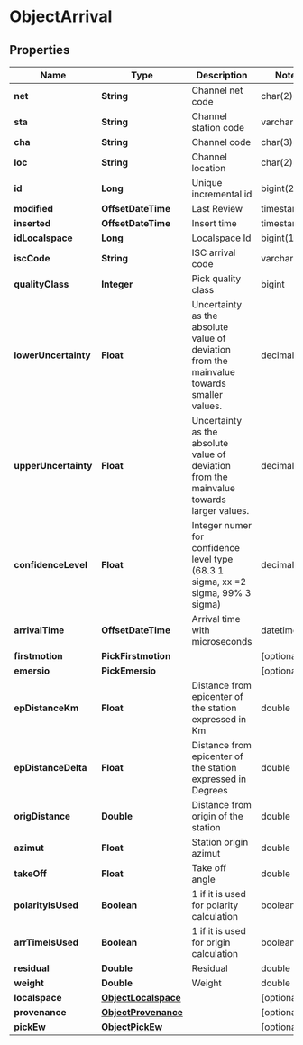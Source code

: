 

# ObjectArrival


## Properties

| Name | Type | Description | Notes |
|------------ | ------------- | ------------- | -------------|
|**net** | **String** | Channel net code | char(2) |  |
|**sta** | **String** | Channel station code | varchar(5) |  |
|**cha** | **String** | Channel code | char(3) |  |
|**loc** | **String** | Channel location | char(2) |  [optional] |
|**id** | **Long** | Unique incremental id | bigint(20) |  [optional] [readonly] |
|**modified** | **OffsetDateTime** | Last Review | timestamp |  [optional] [readonly] |
|**inserted** | **OffsetDateTime** | Insert time | timestamp |  [optional] [readonly] |
|**idLocalspace** | **Long** | Localspace Id | bigint(19) |  [optional] |
|**iscCode** | **String** | ISC arrival code | varchar(8) |  |
|**qualityClass** | **Integer** | Pick quality class | bigint |  [optional] |
|**lowerUncertainty** | **Float** | Uncertainty as the absolute value of deviation from the mainvalue towards smaller values. | decimal(8,3) |  [optional] |
|**upperUncertainty** | **Float** | Uncertainty as the absolute value of deviation from the mainvalue towards larger values. | decimal(8,3) |  [optional] |
|**confidenceLevel** | **Float** | Integer numer for confidence level type (68.3 1 sigma, xx &#x3D;2 sigma, 99% 3 sigma) | decimal(5.2) |  [optional] |
|**arrivalTime** | **OffsetDateTime** | Arrival time with microseconds | datetime(3) |  |
|**firstmotion** | **PickFirstmotion** |  |  [optional] |
|**emersio** | **PickEmersio** |  |  [optional] |
|**epDistanceKm** | **Float** | Distance from epicenter of the station expressed in Km | double |  [optional] |
|**epDistanceDelta** | **Float** | Distance from epicenter of the station expressed in Degrees | double |  [optional] |
|**origDistance** | **Double** | Distance from origin of the station | double |  [optional] |
|**azimut** | **Float** | Station origin azimut | double |  [optional] |
|**takeOff** | **Float** | Take off angle | double |  [optional] |
|**polarityIsUsed** | **Boolean** | 1 if it is used for polarity calculation | boolean |  [optional] |
|**arrTimeIsUsed** | **Boolean** | 1 if it is used for origin calculation | boolean |  [optional] |
|**residual** | **Double** | Residual | double |  [optional] |
|**weight** | **Double** | Weight | double |  [optional] |
|**localspace** | [**ObjectLocalspace**](ObjectLocalspace.md) |  |  [optional] |
|**provenance** | [**ObjectProvenance**](ObjectProvenance.md) |  |  [optional] |
|**pickEw** | [**ObjectPickEw**](ObjectPickEw.md) |  |  [optional] |



